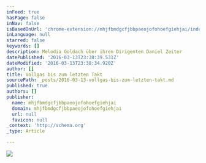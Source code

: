 ```yaml
---
inFeed: true
hasPage: false
inNav: false
isBasedOnUrl: 'chrome-extension://mhjfbmdgcfjbbpaeojofohoefgiehjai/index.html'
inLanguage: null
starred: false
keywords: []
description: Melodia Goldach über ihren Dirigenten Daniel Zeiter
datePublished: '2016-03-13T23:38:39.531Z'
dateModified: '2016-03-13T23:38:34.920Z'
author: []
title: Vollgas bis zum letzten Takt
sourcePath: _posts/2016-03-13-vollgas-bis-zum-letzten-takt.md
published: true
authors: []
publisher:
  name: mhjfbmdgcfjbbpaeojofohoefgiehjai
  domain: mhjfbmdgcfjbbpaeojofohoefgiehjai
  url: null
  favicon: null
_context: 'http://schema.org'
_type: Article

---
```

![](https://s3-us-west-2.amazonaws.com/the-grid-img/p/3bbc7a9a925d1190856233b630cef4e16745792b.jpg)